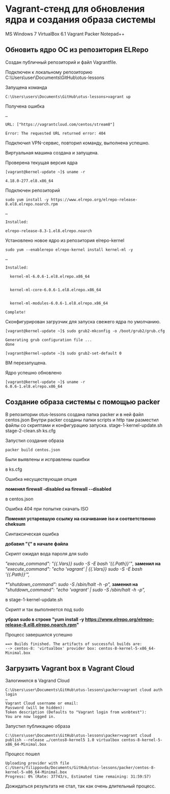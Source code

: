 # **Vagrant-стенд для обновления ядра и создания образа системы**


MS Windows 7
VirtualBox 6.1
Vagrant
Packer
Notepad++

## **Обновить ядро ОС из репозитория ELRepo**

Создан публичный репозиторий и файл Vagrantfile. 

Подключен к локальному репозиторию C:\Users\user\Documents\GitHub\otus-lessons

Запущена команда 
```
C:\Users\users\Documents\GitHub\otus-lessons>vagrant up
```

Получена ошибка
```
…

URL: ["https://vagrantcloud.com/centos/stream8"]

Error: The requested URL returned error: 404
```

Подключил VPN-сервис, повторил команду, выполнена успешно.

Виртуальная машина создана и запущена.

Проверена текущая версия ядра

```
[vagrant@kernel-update ~]$ uname -r

4.18.0-277.el8.x86_64
```

Подключен репозиторий
```
sudo yum install -y https://www.elrepo.org/elrepo-release-8.el8.elrepo.noarch.rpm

…

Installed:

elrepo-release-8.3-1.el8.elrepo.noarch
```

Установлено новое ядро из репозитория elrepo-kernel
```
sudo yum --enablerepo elrepo-kernel install kernel-ml -y

…

Installed:
  
  kernel-ml-6.0.6-1.el8.elrepo.x86_64

  
  kernel-ml-core-6.0.6-1.el8.elrepo.x86_64

  
  kernel-ml-modules-6.0.6-1.el8.elrepo.x86_64

Complete!
```
Сконфигурирован загрузчик для запуска свежего ядра по умолчанию.
```
[vagrant@kernel-update ~]$ sudo grub2-mkconfig -o /boot/grub2/grub.cfg

Generating grub configuration file ...
done

[vagrant@kernel-update ~]$ sudo grub2-set-default 0
```
ВМ перезапущена.

Ядро успешно обновлено
```
[vagrant@kernel-update ~]$ uname -r
6.0.6-1.el8.elrepo.x86_64
```

## **Создание образа системы с помощью packer**

В репозитории otus-lessons создана папка packer и в ней файл centos.json
Внутри packer созданы папки scripts и http там разместил файлы со скриптами и конфигурацию запуска.
stage-1-kernel-update.sh
stage-2-clean.sh
ks.cfg 

Запустил создание образа 
```
packer build centos.json
```
Были выявлены и исправлены ошибки


в ks.cfg 

Ошибка несуществующая опция

**поменял firewall -disabled на firewall --disabled**

в centos.json

Ошибка 404 при попытке скачать ISO

**Поменял устаревшую ссылку на скачивание iso и соответственно cheksum**

Синтаксическая ошибка

**добавил "{" в начале файла**

Скрипт ожидал вода пароля для sudo

*"execute_command": "{{.Vars}} sudo -S -E bash '{{.Path}}'"*, **заменил на** *"execute_command": "echo 'vagrant' | {{.Vars}} sudo -S -E bash '{{.Path}}'",*

*\*"shutdown_command": sudo -S /sbin/halt -h -p",* **заменил на** *"shutdown_command": "echo 'vagrant' | sudo -S /sbin/halt -h -p",*

в stage-1-kernel-update.sh

Скрипт и так выполняется под sudo

**убрал sudo в строке "yum install -y https://www.elrepo.org/elrepo-release-8.el8.elrepo.noarch.rpm"**

Процесс завершился успешно
```
==> Builds finished. The artifacts of successful builds are:
--> centos-8: 'virtualbox' provider box: centos-8-kernel-5-x86_64-Minimal.box
```

## **Загрузить Vagrant box в Vagrant Cloud**

Залогинился в Vagrand Cloud
```
C:\Users\user\Documents\GitHub\otus-lessons\packer>vagrant cloud auth login
…
Vagrant Cloud username or email: 
Password (will be hidden):
Token description (Defaults to "Vagrant login from wsnbtest"): 
You are now logged in.
```
Запустил публикацию образа
```
C:\Users\user\Documents\GitHub\otus-lessons\packer>vagrant cloud publish --release …/centos8-kernel5 1.0 virtualbox centos-8-kernel-5-x86_64-Minimal.box
```

Процесс пошел
```
Uploading provider with file C:/Users/filippovda/Documents/GitHub/otus-lessons/packer/centos-8-kernel-5-x86_64-Minimal.box
Progress: 0% (Rate: 37743/s, Estimated time remaining: 31:59:57)
```

Дожидаться результата не стал, так как очень длительный процесс.

